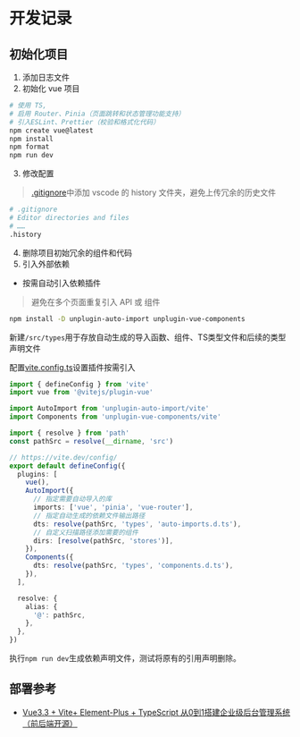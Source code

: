 # 开发记录

## 初始化项目

1. 添加日志文件
2. 初始化 vue 项目

```bash
# 使用 TS,
# 启用 Router、Pinia（页面跳转和状态管理功能支持）
# 引入ESLint、Prettier（校验和格式化代码）
npm create vue@latest
npm install
npm format
npm run dev
```

3. 修改配置

> [.gitignore](./.gitignore)中添加 vscode 的 history 文件夹，避免上传冗余的历史文件

```bash
# .gitignore
# Editor directories and files
# ……
.history
```

4. 删除项目初始冗余的组件和代码
5. 引入外部依赖

- 按需自动引入依赖插件

> 避免在多个页面重复引入 API 或 组件

```bash
npm install -D unplugin-auto-import unplugin-vue-components
```

新建`/src/types`用于存放自动生成的导入函数、组件、TS类型文件和后续的类型声明文件

配置[vite.config.ts](./vite.config.ts)设置插件按需引入

```typescript
import { defineConfig } from 'vite'
import vue from '@vitejs/plugin-vue'

import AutoImport from 'unplugin-auto-import/vite'
import Components from 'unplugin-vue-components/vite'

import { resolve } from 'path'
const pathSrc = resolve(__dirname, 'src')

// https://vite.dev/config/
export default defineConfig({
  plugins: [
    vue(),
    AutoImport({
      // 指定需要自动导入的库
      imports: ['vue', 'pinia', 'vue-router'],
      // 指定自动生成的依赖文件输出路径
      dts: resolve(pathSrc, 'types', 'auto-imports.d.ts'),
      // 自定义扫描路径添加需要的组件
      dirs: [resolve(pathSrc, 'stores')],
    }),
    Components({
      dts: resolve(pathSrc, 'types', 'components.d.ts'),
    }),
  ],

  resolve: {
    alias: {
      '@': pathSrc,
    },
  },
})
```

执行`npm run dev`生成依赖声明文件，测试将原有的引用声明删除。

## 部署参考

- [Vue3.3 + Vite+ Element-Plus + TypeScript 从0到1搭建企业级后台管理系统（前后端开源）](https://juejin.cn/post/7228990409909108793)

